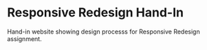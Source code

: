 # Responsive Redesign Hand-In

Hand-in website showing design processs for Responsive Redesign assignment.

